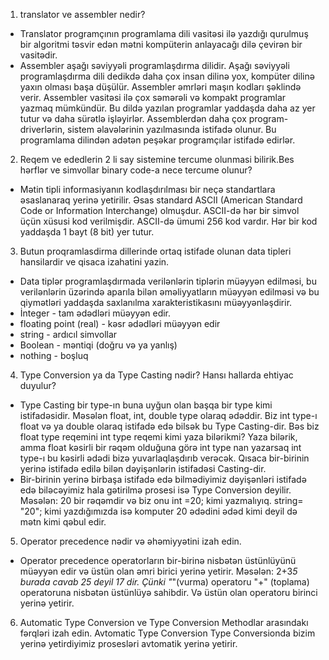 1. translator ve assembler nedir?
- Translator programçının programlama dili vasitəsi ilə yazdığı qurulmuş bir algoritmi təsvir edən mətni kompüterin anlayacağı dilə çevirən bir vasitədir.
- Assembler aşağı səviyyəli programlaşdırma dilidir. Aşağı səviyyəli programlaşdırma dili dedikdə daha çox insan dilinə yox, kompüter dilinə yaxın olması başa düşülür. Assembler əmrləri maşın kodları şəklində verir. Assembler vasitəsi ilə çox səmərəli və kompakt programlar yazmaq mümkündür. Bu dildə yazılan programlar yaddaşda daha az yer tutur və daha sürətlə işləyirlər. Assemblerdən daha çox program-driverlərin, sistem əlavələrinin yazılmasında istifadə olunur. Bu programlama dilindən adətən peşəkar programçılar istifadə edirlər.

2. Reqem ve ededlerin 2 li say sistemine tercume olunmasi bilirik.Bes hərflər ve simvollar binary code-a nece tercume olunur?
- Mətin tipli informasiyanın kodlaşdırılması bir neçə standartlara əsaslanaraq yerinə yetirilir. Əsas standard ASCII (American Standard Code or Information Interchange) olmuşdur. ASCII-də hər bir simvol üçün xüsusi kod verilmişdir. ASCII-də ümumi 256 kod vardır. Hər bir kod yaddaşda 1 bayt (8 bit) yer tutur.

3. Butun proqramlasdirma dillerinde ortaq istifade olunan data tipleri hansilardir ve qisaca izahatini yazin.
- Data tiplər programlaşdırmada verilənlərin tiplərin müəyyən edilməsi, bu verilənlərin üzərində aparıla bilən əməliyyatların müəyyən edilməsi və bu qiymətləri yaddaşda saxlanılma xarakteristikasını müəyyənləşdirir.
- İnteger - tam ədədləri müəyyən edir.
- floating point (real) - kəsr ədədləri müəyyən edir
- string - ardıcıl simvollar
- Boolean - məntiqi (doğru və ya yanlış)
- nothing - boşluq

4. Type Conversion ya da Type Casting nədir? Hansı hallarda ehtiyac duyulur? 
- Type Casting bir type-ın buna uyğun olan başqa bir type kimi istifadəsidir. Məsələn float, int, double type olaraq ədəddir. Biz int type-ı float və ya double olaraq istifadə edə bilsək bu Type Casting-dir. Bəs biz float type reqemini int type reqemi kimi yaza bilərikmi? Yaza bilərik, amma float kəsirli bir rəqəm olduğuna görə int type nan yazarsaq int type-ı bu kəsirli ədədi bizə yuvarlaqlaşdırıb verəcək. Qısaca bir-birinin yerinə istifadə edilə bilən dəyişənlərin istifadəsi Casting-dir.
- Bir-birinin yerinə birbaşa istifadə edə bilmədiyimiz dəyişənləri istifadə edə biləcəyimiz hala gətirilmə prosesi isə Type Conversion deyilir. 
Məsələn: 20 bir rəqəmdir və biz onu int =20; kimi yazmalıyıq. string= "20"; kimi yazdığımızda isə komputer 20 ədədini ədəd kimi deyil də mətn kimi qəbul edir.
  
5. Operator precedence nədir və əhəmiyyətini izah edin.
- Operator precedence operatorların bir-birinə nisbətən üstünlüyünü müəyyən edir və üstün olan əmri birici yerinə yetirir.
Məsələn: 2+3*5 burada cavab 25 deyil 17 dir. Çünki "*"(vurma) operatoru "+" (toplama) operatoruna nisbətən üstünlüyə sahibdir. Və üstün olan operatoru birinci yerinə yetirir.

6. Automatic Type Conversion ve Type Conversion Methodlar arasındakı fərqləri izah edin.
Avtomatic Type Conversion Type Conversionda bizim yerinə yetirdiyimiz prosesləri avtomatik yerinə yetirir.